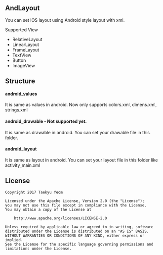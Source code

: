 
## AndLayout
You can set IOS layout using Android style layout with xml.

Supported View
- RelativeLayout
- LinearLayout
- FrameLayout
- TextView
- Button
- ImageView

## Structure
#### android_values
It is same as values in android.
Now only supports colors.xml, dimens.xml, strings.xml

#### android_drawable - Not supported yet.
It is same as drawable in android.
You can set your drawable file in this folder.

#### android_layout
It is same as layout in android.
You can set your layout file in this folder like activity_main.xml

## License
```
Copyright 2017 Taekyu Yeom

Licensed under the Apache License, Version 2.0 (the "License");
you may not use this file except in compliance with the License.
You may obtain a copy of the License at

    http://www.apache.org/licenses/LICENSE-2.0

Unless required by applicable law or agreed to in writing, software
distributed under the License is distributed on an "AS IS" BASIS,
WITHOUT WARRANTIES OR CONDITIONS OF ANY KIND, either express or implied.
See the License for the specific language governing permissions and
limitations under the License.
```

